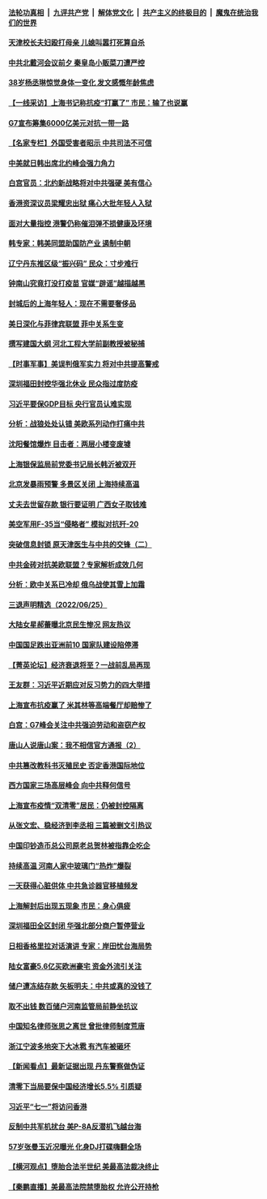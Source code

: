 ####  [法轮功真相](../../../../basic/blob/master/README.md?t=06271001) &nbsp;|&nbsp; [九评共产党](../../../../9ping.md/blob/master/README.md?t=06271001) &nbsp;|&nbsp; [解体党文化](../../../../jtdwh.md/blob/master/README.md?t=06271001)  &nbsp;|&nbsp; [共产主义的终极目的](../../../../gczydzjmd.md/blob/master/README.md?t=06271001) &nbsp;|&nbsp; [魔鬼在统治我们的世界](../../../../mgztzwmdsj.md/blob/master/README.md?t=06271001) 

#### [天津校长夫妇殴打母亲 儿媳叫嚣打死算自杀](../pages/nsc413/n13767387.md?t=06271001) 

#### [中共北戴河会议前夕 秦皇岛小贩菜刀遭严控](../pages/nsc413/n13767960.md?t=06271001) 

#### [38岁杨丞琳惊觉身体一变化 发文感慨年龄焦虑](../pages/nsc413/n13767933.md?t=06271001) 

#### [【一线采访】上海书记称抗疫“打赢了” 市民：输了也说赢](../pages/nsc413/n13767912.md?t=06271001) 

#### [G7宣布筹集6000亿美元对抗一带一路](../pages/nsc413/n13767783.md?t=06271001) 

#### [【名家专栏】外国受害者昭示 中共司法不可信](../pages/nsc413/n13767326.md?t=06271001) 

#### [中美就日韩出席北约峰会强力角力](../pages/nsc413/n13767842.md?t=06271001) 

#### [白宫官员：北约新战略将对中共强硬 美有信心](../pages/nsc413/n13767901.md?t=06271001) 

#### [香港资深议员梁耀忠出狱 痛心大批年轻人入狱](../pages/nsc413/n13767820.md?t=06271001) 

#### [面对大量指控 港警仍称催泪弹不损健康及环境](../pages/nsc413/n13767846.md?t=06271001) 

#### [韩专家：韩美同盟助国防产业 遏制中朝](../pages/nsc413/n13767894.md?t=06271001) 

#### [辽宁丹东推区级“振兴码” 民众：寸步难行](../pages/nsc413/n13767836.md?t=06271001) 

#### [钟南山究竟打没打疫苗 官媒“辟谣”越描越黑](../pages/nsc413/n13767868.md?t=06271001) 

#### [封城后的上海年轻人：现在不需要奢侈品](../pages/nsc413/n13767076.md?t=06271001) 

#### [美日深化与菲律宾联盟 菲中关系生变](../pages/nsc413/n13767862.md?t=06271001) 

#### [撰写建国大纲 河北工程大学前副教授被秘捕](../pages/nsc413/n13767811.md?t=06271001) 

#### [【时事军事】美误判俄军实力 将对中共提高警戒](../pages/nsc413/n13767007.md?t=06271001) 

#### [深圳福田封控华强北休业 民众指过度防疫](../pages/nsc413/n13767715.md?t=06271001) 

#### [习近平要保GDP目标 央行官员认难实现](../pages/nsc413/n13767737.md?t=06271001) 

#### [分析：战狼处处认错 美欧系列动作打痛中共](../pages/nsc413/n13767077.md?t=06271001) 

#### [沈阳餐馆爆炸 目击者：两层小楼变废墟](../pages/nsc413/n13767732.md?t=06271001) 

#### [上海银保监局前党委书记局长韩沂被双开](../pages/nsc413/n13767729.md?t=06271001) 


#### [北京发暴雨预警 多景区关闭 上海持续高温](../pages/nsc413/n13767695.md?t=06271001) 

#### [丈夫去世留存款 银行要证明 广西女子取钱难](../pages/nsc413/n13767637.md?t=06271001) 

#### [美空军用F-35当“侵略者” 模拟对抗歼-20](../pages/nsc413/n13764726.md?t=06271001) 

#### [突破信息封锁 原天津医生与中共的交锋（二）](../pages/nsc413/n13767437.md?t=06271001) 

#### [中共金砖对抗美欧联盟？专家解析成效几何](../pages/nsc413/n13766960.md?t=06271001) 

#### [分析：欧中关系已冷却 俄乌战使其雪上加霜](../pages/nsc413/n13766306.md?t=06271001) 

#### [三退声明精选（2022/06/25）](../pages/nsc413/n13767560.md?t=06271001) 

#### [大陆女星郝蕾曝北京民生惨况 网友热议](../pages/nsc413/n13767443.md?t=06271001) 

#### [中国国足跌出亚洲前10 国家队建设陷停滞](../pages/nsc413/n13767456.md?t=06271001) 

#### [【菁英论坛】经济衰退将至？一战前乱局再现](../pages/nsc413/n13767438.md?t=06271001) 

#### [王友群：习近平近期应对反习势力的四大举措](../pages/nsc413/n13767027.md?t=06271001) 

#### [上海宣布抗疫赢了 米其林等高端餐厅却赔惨了](../pages/nsc413/n13767428.md?t=06271001) 

#### [白宫：G7峰会关注中共强迫劳动和盗窃产权](../pages/nsc413/n13767417.md?t=06271001) 

#### [唐山人说唐山案：我不相信官方通报（2）](../pages/nsc413/n13766155.md?t=06271001) 

#### [中共篡改教科书灭殖民史 否定香港国际地位](../pages/nsc413/n13767369.md?t=06271001) 

#### [西方国家三场高层峰会 向中共释何信号](../pages/nsc413/n13766976.md?t=06271001) 

#### [上海宣布疫情“双清零”居民：仍被封控隔离](../pages/nsc413/n13767223.md?t=06271001) 

#### [从张文宏、稳经济到李丞相 三篇被删文引热议](../pages/nsc413/n13767175.md?t=06271001) 

#### [中国印钞造币总公司原老总贺林被指靠企吃企](../pages/nsc413/n13767238.md?t=06271001) 

#### [持续高温 河南人家中玻璃门“热炸”爆裂](../pages/nsc413/n13767280.md?t=06271001) 

#### [一天获得心脏供体 中共急诊器官移植频发](../pages/nsc413/n13764689.md?t=06271001) 

#### [上海解封后出现五现象 市民：身心俱疲](../pages/nsc413/n13767226.md?t=06271001) 

#### [深圳福田全区封闭 华强北部分商户暂停营业](../pages/nsc413/n13767252.md?t=06271001) 

#### [日相香格里拉对话演讲 专家：岸田忧台海局势](../pages/nsc413/n13767253.md?t=06271001) 

#### [陆女富豪5.6亿买欧洲豪宅 资金外流引关注](../pages/nsc413/n13767225.md?t=06271001) 

#### [储户遭冻结存款 矢板明夫：中共或真的没钱了](../pages/nsc413/n13767097.md?t=06271001) 

#### [取不出钱 数百储户河南监管局前静坐抗议](../pages/nsc413/n13767198.md?t=06271001) 

#### [中国知名律师张思之离世 曾批律师制度荒唐](../pages/nsc413/n13767199.md?t=06271001) 

#### [浙江宁波多地突下大冰雹 有汽车被砸坏](../pages/nsc413/n13767153.md?t=06271001) 

#### [【新闻看点】最新证据出现 丹东警察做伪证](../pages/nsc413/n13766939.md?t=06271001) 


#### [清零下当局要保中国经济增长5.5% 引质疑](../pages/nsc413/n13767075.md?t=06271001) 

#### [习近平“七一”将访问香港](../pages/nsc413/n13767057.md?t=06271001) 

#### [反制中共军机扰台 美P-8A反潜机飞越台海](../pages/nsc413/n13766803.md?t=06271001) 

#### [57岁张曼玉近况曝光 化身DJ打碟嗨翻全场](../pages/nsc413/n13767006.md?t=06271001) 

#### [【横河观点】堕胎合法半世纪 美最高法裁决终止](../pages/nsc413/n13766985.md?t=06271001) 

#### [【秦鹏直播】美最高法院禁堕胎权 允许公开持枪](../pages/nsc413/n13766980.md?t=06271001) 

